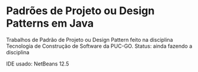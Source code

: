# Padrões de Projeto ou Design Patterns em Java
Trabalhos de Padrão de Projeto ou Design Pattern feito na disciplina Tecnologia de Construção de Software da PUC-GO.
Status: ainda fazendo a disciplina

IDE usado: NetBeans 12.5
